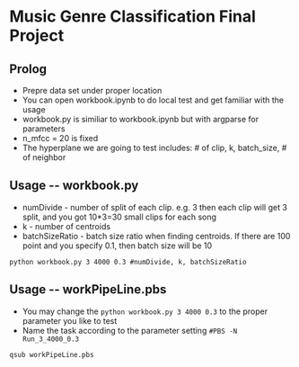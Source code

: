 # Music Genre Classification Final Project
## Prolog
* Prepre data set under proper location
* You can open workbook.ipynb to do local test and get familiar with the usage
* workbook.py is similiar to workbook.ipynb but with argparse for parameters
* n_mfcc = 20 is fixed
* The hyperplane we are going to test includes: # of clip, k, batch_size, # of neighbor


## Usage -- workbook.py
* numDivide - number of split of each clip. e.g. 3 then each clip will get 3 split, and you got 10*3=30 small clips for each song
* k - number of centroids
* batchSizeRatio - batch size ratio when finding centroids. If there are 100 point and you specify 0.1, then batch size will be 10
```
python workbook.py 3 4000 0.3 #numDivide, k, batchSizeRatio
```

## Usage -- workPipeLine.pbs
* You may change the `python workbook.py 3 4000 0.3` to the proper parameter you like to test
* Name the task according to the parameter setting `#PBS -N Run_3_4000_0.3`
```
qsub workPipeLine.pbs
```